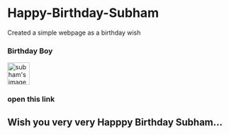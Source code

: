 # Happy-Birthday-Subham
Created a simple webpage as a birthday wish



### Birthday Boy
<a href="https://a4abhishekkmr.github.io/Happy-Birthday-Subham/index"><img src="https://drive.google.com/file/d/1XPpIX8bQ4YCVJ-Bx7QhIMb1aq0jFsc-W/view?usp=sharing" height="50px" width="50px" alt="subham's image"/></a>


### open this link

##  Wish you very very Happpy Birthday Subham...
